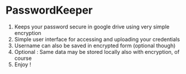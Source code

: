 # PasswordKeeper #
1. Keeps your password secure in google drive using very simple encryption
2. Simple user interface for accessing and uploading your credentials
3. Username can also be saved in encrypted form (optional though)
4. Optional : Same data may be stored locally also with encryption, of course
5. Enjoy ! 
